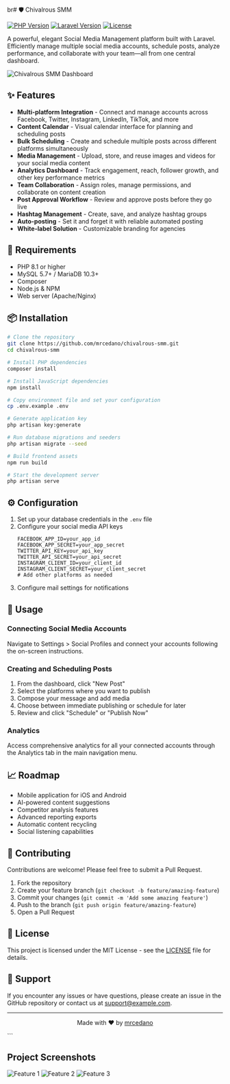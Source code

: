 br# 🛡️ Chivalrous SMM

[![PHP Version](https://img.shields.io/badge/PHP-8.1%2B-blue.svg)](https://www.php.net/)
[![Laravel Version](https://img.shields.io/badge/Laravel-10.x-red.svg)](https://laravel.com/)
[![License](https://img.shields.io/badge/License-MIT-green.svg)](LICENSE)

A powerful, elegant Social Media Management platform built with Laravel. Efficiently manage multiple social media accounts, schedule posts, analyze performance, and collaborate with your team—all from one central dashboard.

![Chivalrous SMM Dashboard](https://via.placeholder.com/800x400?text=Chivalrous+SMM+Dashboard)

## ✨ Features

- **Multi-platform Integration** - Connect and manage accounts across Facebook, Twitter, Instagram, LinkedIn, TikTok, and more
- **Content Calendar** - Visual calendar interface for planning and scheduling posts
- **Bulk Scheduling** - Create and schedule multiple posts across different platforms simultaneously
- **Media Management** - Upload, store, and reuse images and videos for your social media content
- **Analytics Dashboard** - Track engagement, reach, follower growth, and other key performance metrics
- **Team Collaboration** - Assign roles, manage permissions, and collaborate on content creation
- **Post Approval Workflow** - Review and approve posts before they go live
- **Hashtag Management** - Create, save, and analyze hashtag groups
- **Auto-posting** - Set it and forget it with reliable automated posting
- **White-label Solution** - Customizable branding for agencies

## 🔧 Requirements

- PHP 8.1 or higher
- MySQL 5.7+ / MariaDB 10.3+
- Composer
- Node.js & NPM
- Web server (Apache/Nginx)

## 📦 Installation

```bash
# Clone the repository
git clone https://github.com/mrcedano/chivalrous-smm.git
cd chivalrous-smm

# Install PHP dependencies
composer install

# Install JavaScript dependencies
npm install

# Copy environment file and set your configuration
cp .env.example .env

# Generate application key
php artisan key:generate

# Run database migrations and seeders
php artisan migrate --seed

# Build frontend assets
npm run build

# Start the development server
php artisan serve
```

## ⚙️ Configuration

1. Set up your database credentials in the `.env` file
2. Configure your social media API keys
   ```
   FACEBOOK_APP_ID=your_app_id
   FACEBOOK_APP_SECRET=your_app_secret
   TWITTER_API_KEY=your_api_key
   TWITTER_API_SECRET=your_api_secret
   INSTAGRAM_CLIENT_ID=your_client_id
   INSTAGRAM_CLIENT_SECRET=your_client_secret
   # Add other platforms as needed
   ```
3. Configure mail settings for notifications

## 🚀 Usage

### Connecting Social Media Accounts

Navigate to Settings > Social Profiles and connect your accounts following the on-screen instructions.

### Creating and Scheduling Posts

1. From the dashboard, click "New Post"
2. Select the platforms where you want to publish
3. Compose your message and add media
4. Choose between immediate publishing or schedule for later
5. Review and click "Schedule" or "Publish Now"

### Analytics

Access comprehensive analytics for all your connected accounts through the Analytics tab in the main navigation menu.

## 📈 Roadmap

- Mobile application for iOS and Android
- AI-powered content suggestions
- Competitor analysis features
- Advanced reporting exports
- Automatic content recycling
- Social listening capabilities

## 🤝 Contributing

Contributions are welcome! Please feel free to submit a Pull Request.

1. Fork the repository
2. Create your feature branch (`git checkout -b feature/amazing-feature`)
3. Commit your changes (`git commit -m 'Add some amazing feature'`)
4. Push to the branch (`git push origin feature/amazing-feature`)
5. Open a Pull Request

## 📄 License

This project is licensed under the MIT License - see the [LICENSE](LICENSE) file for details.

## 💬 Support

If you encounter any issues or have questions, please create an issue in the GitHub repository or contact us at support@example.com.

---

<p align="center">Made with ❤️ by <a href="https://github.com/mrcedano">mrcedano</a></p>
```

## Project Screenshots

![Feature 1](https://via.placeholder.com/400x200?text=Feature+1)
![Feature 2](https://via.placeholder.com/400x200?text=Feature+2)
![Feature 3](https://via.placeholder.com/400x200?text=Feature+3)
